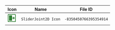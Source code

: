 | Icon | Name | File ID |
| ---  | ---  | ---     |
| ![](SliderJoint2D%20Icon.png) | `SliderJoint2D Icon` | `-8350450766395354914` |
